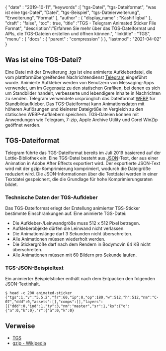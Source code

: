 {
  "date" : "2019-10-11",
  "keywords" :[ "tgs-Datei", "tgs-Dateiformat", "was ist eine tgs-Datei", "Datei", "tgs-Beispiel", "tgs-Dateierweiterung", "Erweiterung", "Format" ],
  "author" : {
    "display_name" : "Kashif Iqbal"
},
  "draft" : "false",
  "toc" : true,
  "title" :"TGS - Telegram Animated Sticker File Format",
  "description":"Erfahren Sie mehr über das TGS-Dateiformat und APIs, die TGS-Dateien erstellen und öffnen können.",
  "linktitle" : "TGS",
  "menu" : {
    "docs" : {
      "parent" : "compression"
}
},
  "lastmod" : "2021-04-02"
}

## Was ist eine TGS-Datei?

Eine Datei mit der Erweiterung .tgs ist eine animierte Aufkleberdatei, die vom plattformübergreifenden Nachrichtendienst [Telegram](https://core.telegram.org/stickers#animated-stickers) eingeführt wurde. Animierte Aufkleber werden von Benutzern von Messaging-Apps verwendet, um im Gegensatz zu den statischen Grafiken, bei denen es sich um Standbilder handelt, verbesserte und lebendigere Inhalte in Nachrichten zu senden. Telegram verwendete ursprünglich das Dateiformat [WEBP](/de/image/webp/) für Standbildaufkleber. Das TGS-Dateiformat kann Animationsdaten mit höheren Auflösungen und kleinerer Dateigröße im Vergleich zu den statischen WEBP-Aufklebern speichern. TGS-Dateien können mit Anwendungen wie Telegram, 7-zip, Apple Archive Utility und Corel WinZip geöffnet werden.

## TGS-Dateiformat

Telegram führte das TGS-Dateiformat bereits im Juli 2019 basierend auf der Lottie-Bibliothek ein. Eine TGS-Datei besteht aus [JSON](/de/web/json/)-Text, der aus einer Animation in Adobe After Effects exportiert wird. Der exportierte JSON-Text wird mit der gzip-Komprimierung komprimiert, wodurch die Dateigröße reduziert wird. Die JSON-Informationen über die Textdatei werden in einer Textdatei gespeichert, die die Grundlage für hohe Komprimierungsraten bildet.

### Technische Daten der TGS-Aufkleber

Das TGS-Dateiformat erlegt der Erstellung animierter TGS-Sticker bestimmte Einschränkungen auf. Eine animierte TGS-Datei:

* Die Aufkleber-/Leinwandgröße muss 512 x 512 Pixel betragen.
* Aufkleberobjekte dürfen die Leinwand nicht verlassen.
* Die Animationslänge darf 3 Sekunden nicht überschreiten.
* Alle Animationen müssen wiederholt werden.
* Die Stickergröße darf nach dem Rendern in Bodymovin 64 KB nicht überschreiten.
* Alle Animationen müssen mit 60 Bildern pro Sekunde laufen.

### TGS-JSON-Beispieltext

Ein animierter Beispielsticker enthält nach dem Entpacken den folgenden JSON-Textinhalt.
```
$ head -c 200 animated-sticker
{"tgs":1,"v":"5.5.2","fr":60,"ip":0,"op":180,"w":512,"h":512,"nm":"C-07","ddd":0,"assets":[],"comps":[],"layers":[{"ddd":0,"ind":1,"ty":3,"nm":"master","sr":1,"ks":{"o":{"a":0,"k":0},"r":{"a":0,"k":0}
```
## Verweise ##

* [TGS](https://core.telegram.org/stickers#animated-stickers)
* [gzip - Wikipedia](https://en.wikipedia.org/wiki/Gzip)

